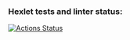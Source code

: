 ### Hexlet tests and linter status:
[![Actions Status](https://github.com/Ripley-hey/qa-engineer-project-85/actions/workflows/hexlet-check.yml/badge.svg)](https://github.com/Ripley-hey/qa-engineer-project-85/actions)